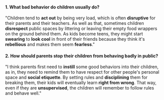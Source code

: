 #### 1. What bad behavior do children usually do?
"Children tend to **act out** by being very load, which is often **disruptive** for their parents and their teachers. As well as that, sometimes children **disrespect** public spaces by littering or leaving their empty food wrappers on the ground behind them. As kids become teens, they might start **swearing** to **look cool** in front of their friends because they think it's **rebellious** and makes them seem **fearless**."

#### 2. How should parents stop their children from behaving badly in public?
"I think parents first need to **instill** some good behaviors into their children, as in, they need to remind them to have respect for other people's personal space and **social etiquette**. By setting rules and **disciplining** them for breaking them, their kids will eventually learn **right from wrong**. That way, even if they are **unsupervised**, the children will remember to follow rules and behave well."